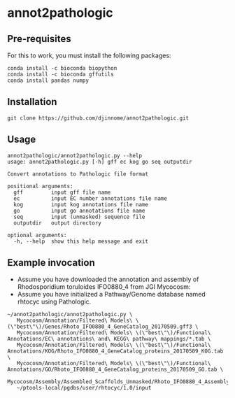 # annot2pathologic

## Pre-requisites

For this to work, you must install the following packages:

```
conda install -c bioconda biopython
conda install -c bioconda gffutils
conda install pandas numpy
```

## Installation

```
git clone https://github.com/djinnome/annot2pathologic.git
```

## Usage


```
annot2pathologic/annot2pathologic.py --help
usage: annot2pathologic.py [-h] gff ec kog go seq outputdir

Convert annotations to Pathologic file format

positional arguments:
  gff         input gff file name
  ec          input EC number annotations file name
  kog         input kog annotations file name
  go          input go annotations file name
  seq         input (unmasked) sequence file
  outputdir   output directory

optional arguments:
  -h, --help  show this help message and exit
```

## Example invocation

* Assume you have downloaded the annotation and assembly of Rhodosporidium toruloides IFO0880_4 from JGI Mycocosm:
* Assume you have initialized a Pathway/Genome database named rhtocyc using Pathologic.

```
~/annot2pathologic/annot2pathologic.py \
   Mycocosm/Annotation/Filtered\ Models\ \(\"best\"\)/Genes/Rhoto_IFO0880_4_GeneCatalog_20170509.gff3 \
   Mycocosm/Annotation/Filtered\ Models\ \(\"best\"\)/Functional\ Annotations/EC\ annotations\ and\ KEGG\ pathway\ mappings/*.tab \
   Mycocosm/Annotation/Filtered\ Models\ \(\"best\"\)/Functional\ Annotations/KOG/Rhoto_IFO0880_4_GeneCatalog_proteins_20170509_KOG.tab \
   Mycocosm/Annotation/Filtered\ Models\ \(\"best\"\)/Functional\ Annotations/GO/Rhoto_IFO0880_4_GeneCatalog_proteins_20170509_GO.tab \
   Mycocosm/Assembly/Assembled_Scaffolds_Unmasked/Rhoto_IFO0880_4_AssemblyScaffolds.fasta
   ~/ptools-local/pgdbs/user/rhtocyc/1.0/input
```


